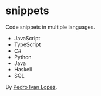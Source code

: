 # snippets

Code snippets in multiple languages.

- JavaScript
- TypeScript
- C#
- Python
- Java
- Haskell
- SQL

By [Pedro Ivan Lopez](http://pedroivanlopez.com).
